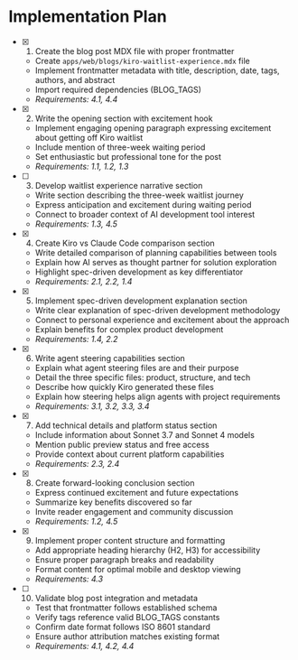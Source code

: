 # Implementation Plan

- [x] 1. Create the blog post MDX file with proper frontmatter
  - Create `apps/web/blogs/kiro-waitlist-experience.mdx` file
  - Implement frontmatter metadata with title, description, date, tags, authors, and abstract
  - Import required dependencies (BLOG_TAGS)
  - _Requirements: 4.1, 4.4_

- [x] 2. Write the opening section with excitement hook
  - Implement engaging opening paragraph expressing excitement about getting off Kiro waitlist
  - Include mention of three-week waiting period
  - Set enthusiastic but professional tone for the post
  - _Requirements: 1.1, 1.2, 1.3_

- [ ] 3. Develop waitlist experience narrative section
  - Write section describing the three-week waitlist journey
  - Express anticipation and excitement during waiting period
  - Connect to broader context of AI development tool interest
  - _Requirements: 1.3, 4.5_

- [x] 4. Create Kiro vs Claude Code comparison section
  - Write detailed comparison of planning capabilities between tools
  - Explain how AI serves as thought partner for solution exploration
  - Highlight spec-driven development as key differentiator
  - _Requirements: 2.1, 2.2, 1.4_

- [x] 5. Implement spec-driven development explanation section
  - Write clear explanation of spec-driven development methodology
  - Connect to personal experience and excitement about the approach
  - Explain benefits for complex product development
  - _Requirements: 1.4, 2.2_

- [x] 6. Write agent steering capabilities section
  - Explain what agent steering files are and their purpose
  - Detail the three specific files: product, structure, and tech
  - Describe how quickly Kiro generated these files
  - Explain how steering helps align agents with project requirements
  - _Requirements: 3.1, 3.2, 3.3, 3.4_

- [x] 7. Add technical details and platform status section
  - Include information about Sonnet 3.7 and Sonnet 4 models
  - Mention public preview status and free access
  - Provide context about current platform capabilities
  - _Requirements: 2.3, 2.4_

- [x] 8. Create forward-looking conclusion section
  - Express continued excitement and future expectations
  - Summarize key benefits discovered so far
  - Invite reader engagement and community discussion
  - _Requirements: 1.2, 4.5_

- [x] 9. Implement proper content structure and formatting
  - Add appropriate heading hierarchy (H2, H3) for accessibility
  - Ensure proper paragraph breaks and readability
  - Format content for optimal mobile and desktop viewing
  - _Requirements: 4.3_

- [ ] 10. Validate blog post integration and metadata
  - Test that frontmatter follows established schema
  - Verify tags reference valid BLOG_TAGS constants
  - Confirm date format follows ISO 8601 standard
  - Ensure author attribution matches existing format
  - _Requirements: 4.1, 4.2, 4.4_